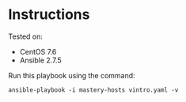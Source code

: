 # Instructions

Tested on:
- CentOS 7.6
- Ansible 2.7.5

Run this playbook using the command:

    ansible-playbook -i mastery-hosts vintro.yaml -v
